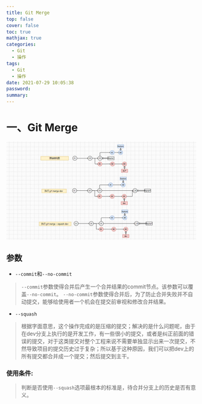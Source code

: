 ```yaml
---
title: Git Merge
top: false
cover: false
toc: true
mathjax: true
categories:
  - Git
  - 操作
tags:
  - Git
  - 操作
date: 2021-07-29 10:05:38
password:
summary:
---
```


# 一、Git Merge 

![image-20210729143535128](https://raw.githubusercontent.com/lijinzedev/picture/main/img/20210729143535.png)

## 参数

* `--commit`和`--no-commit`

> `--commit`参数使得合并后产生一个合并结果的commit节点。该参数可以覆盖`--no-commit`。
> `--no-commit`参数使得合并后，为了防止合并失败并不自动提交，能够给使用者一个机会在提交前审视和修改合并结果。

* `--squash`

> 根据字面意思，这个操作完成的是压缩的提交；解决的是什么问题呢，由于在dev分支上执行的是开发工作，有一些很小的提交，或者是纠正前面的错误的提交，对于这类提交对整个工程来说不需要单独显示出来一次提交，不然导致项目的提交历史过于复杂；所以基于这种原因，我们可以把dev上的所有提交都合并成一个提交；然后提交到主干。

### 使用条件:

> 判断是否使用`--squash`选项最根本的标准是，待合并分支上的历史是否有意义。